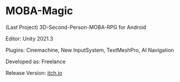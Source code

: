 # MOBA-Magic
(Last Project) 3D-Second-Person-MOBA-RPG for Android
<p>Editor: Unity 2021.3</a>
<p>Plugins: Cinemachine, New InputSystem, TextMeshPro, AI Navigation</a>
<p>Developed as: Freelance</a>
<p>Release Version: <a href="https://naumnek.itch.io/moba-magic" title="Open from Itch.io">itch.io</a>
 <p></a>
<img src="https://github.com/naumnek/FPS-Arena/blob/master/moba-screen.jpg" alt="">
